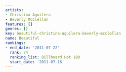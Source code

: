 ```yaml
---
artists:
- Christina Aguilera
- Beverly McClellan
features: []
genres: []
key: beautiful-christina-aguilera-beverly-mcclellan
name: Beautiful
rankings:
- end_date: '2011-07-22'
  rank: 74
  ranking_list: Billboard Hot 100
  start_date: '2011-07-16'
---
```


